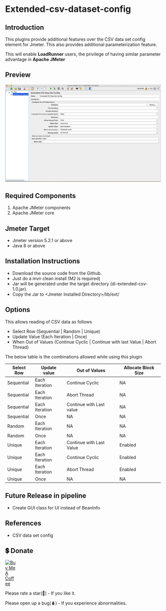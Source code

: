 # Extended-csv-dataset-config

## Introduction

This plugins provide additional features over the CSV data set config element for Jmeter. This also provides additional parameterization feature.

This will enable **LoadRunner** users, the privilege of having similar parameter advantage in **Apache JMeter**

## Preview
![Extended CSV Dataset Config](/images/ExtendedCSV.png)

## Required Components

1. Apache JMeter components
2. Apache JMeter core

## Jmeter Target

* Jmeter version 5.2.1 or above
* Java 8 or above

## Installation Instructions

* Download the source code from the Github.
* Just do a mvn clean install (M2 is required)
* Jar will be generated under the target directory (di-extended-csv-1.0.jar).
* Copy the Jar to \<Jmeter Installed Directory\>/lib/ext/


## Options

This allows reading of CSV data as follows

* Select Row (Sequential | Random | Unique)
* Update Value (Each Iteration | Once)
* When Out of Values (Continue Cyclic | Continue with last Value | Abort Thread)

The below table is the combinations allowed while using this plugin 

|Select Row|Update value| Out of Values |Allocate Block Size|
| ------ | ------ |------| ------ |
|Sequential|Each Iteration| Continue Cyclic|NA|
|Sequential|Each Iteration| Abort Thread|NA|
|Sequential|Each Iteration| Continue with Last value|NA|
|Sequential|Once| NA   |NA|
|Random|Each Iteration| NA   |NA|
|Random|Once| NA   |NA|
|Unique|Each Iteration| Continue with Last Value |Enabled|
|Unique|Each Iteration| Continue Cyclic |Enabled|
|Unique|Each Iteration| Abort Thread |Enabled|
|Unique|Once| NA   |NA|


## Future Release in pipeline

 * Create GUI class for UI instead of BeanInfo 
 

## References

 * CSV data set config


## 💲 Donate
<a href="https://www.buymeacoffee.com/rollno748" target="_blank"><img src="https://cdn.buymeacoffee.com/buttons/v2/default-green.png" alt="Buy Me A Coffee" style="max-width:7%;" ></a> 

Please rate a star(:star2:) - If you like it.

Please open up a bug(:beetle:) - If you experience abnormalities.
 
